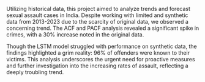 Utilizing historical data, this project aimed to analyze trends and forecast sexual assault cases in India. Despite working with limited and synthetic data from 2013-2023
due to the scarcity of original data, we observed a concerning trend. The ACF and PACF analysis revealed a significant spike in crimes, with a 30% increase noted in the original data.

Though the LSTM model struggled with performance on synthetic data, the findings highlighted a grim reality: 96% of offenders were known to their victims. 
This analysis underscores the urgent need for proactive measures and further investigation into the increasing rates of assault, reflecting a deeply troubling trend.

